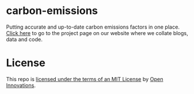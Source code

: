 # carbon-emissions
Putting accurate and up-to-date carbon emissions factors in one place. [Click here](https://open-innovations.org/projects/emission-factors-catalogue/) to go to the project page on our website where we collate blogs, data and code. 

# License
This repo is [licensed under the terms of an MIT License](./LICENSE) by [Open Innovations](https://open-innovations.org).
